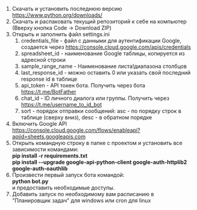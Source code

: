 1. Скачать и установить последнюю версию https://www.python.org/downloads/
2. Скачать и распаковать текущий репозиторий  к себе на компьютер (Вверху кнопка Code -> Download ZIP)
3. Открыть и заполнить файл settings.ini 
   1. credentials_file - файл с данными для аутентификации Google, создается через https://console.cloud.google.com/apis/credentials
   2. spreadsheet_id - наименование Google таблицы, копируется из адресной строки
   3. sample_range_name - Наименование листа!диапазона столбцов
   4. last_response_id - можно оставить 0 или указать свой последний response id в таблице
   5. api_token - API токен бота. Получить через бота https://t.me/BotFather
   6. chat_id - ID личного диалога или группы. Получить через https://t.me/username_to_id_bot
   7. sort - порядок отправки сообщений: asc - по порядку строк в таблице (сверху вниз), desc - в обратном порядке
4. Включить Google API https://console.cloud.google.com/flows/enableapi?apiid=sheets.googleapis.com
5. Открыть командную строку в папке с проектом и установить все зависимости командами:  
**pip install -r requirements.txt**  
**pip install --upgrade google-api-python-client google-auth-httplib2 google-auth-oauthlib**
6. Произвести первый запуск бота командой:  
**python bot.py**  
и предоставить необходимые доступы.
7. Добавить запуск по необходимому вам расписанию в "Планировщик задач" для windows или cron для linux
